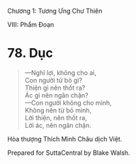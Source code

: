  

Chương 1: Tương Ưng Chư Thiên

VIII: Phẩm Ðoạn

# 78\. Dục

> —Nghĩ lợi, không cho ai,  
> Con người từ bỏ gì?  
> Thiện gì nên thốt ra?  
> Ác gì nên ngăn chận?  
> —Con người không cho mình,  
> Không nên từ bỏ mình,  
> Lời thiện, nên thốt ra,  
> Lời ác, nên ngăn chận.

Hòa thượng Thích Minh Châu dịch Việt.

Prepared for SuttaCentral by Blake Walsh.